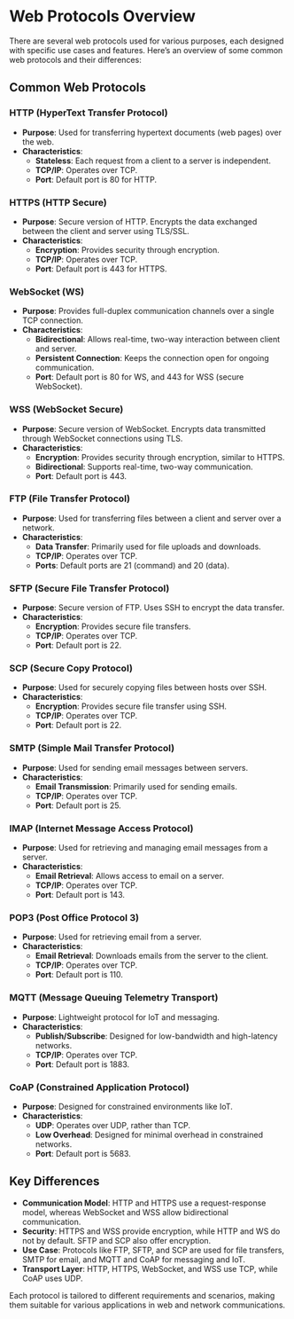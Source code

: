 # Web Protocols Overview
There are several web protocols used for various purposes, each designed with specific use cases and features. Here’s an overview of some common web protocols and their differences:

## Common Web Protocols

### HTTP (HyperText Transfer Protocol)
- **Purpose**: Used for transferring hypertext documents (web pages) over the web.
- **Characteristics**:
  - **Stateless**: Each request from a client to a server is independent.
  - **TCP/IP**: Operates over TCP.
  - **Port**: Default port is 80 for HTTP.

### HTTPS (HTTP Secure)
- **Purpose**: Secure version of HTTP. Encrypts the data exchanged between the client and server using TLS/SSL.
- **Characteristics**:
  - **Encryption**: Provides security through encryption.
  - **TCP/IP**: Operates over TCP.
  - **Port**: Default port is 443 for HTTPS.

### WebSocket (WS)
- **Purpose**: Provides full-duplex communication channels over a single TCP connection.
- **Characteristics**:
  - **Bidirectional**: Allows real-time, two-way interaction between client and server.
  - **Persistent Connection**: Keeps the connection open for ongoing communication.
  - **Port**: Default port is 80 for WS, and 443 for WSS (secure WebSocket).

### WSS (WebSocket Secure)
- **Purpose**: Secure version of WebSocket. Encrypts data transmitted through WebSocket connections using TLS.
- **Characteristics**:
  - **Encryption**: Provides security through encryption, similar to HTTPS.
  - **Bidirectional**: Supports real-time, two-way communication.
  - **Port**: Default port is 443.

### FTP (File Transfer Protocol)
- **Purpose**: Used for transferring files between a client and server over a network.
- **Characteristics**:
  - **Data Transfer**: Primarily used for file uploads and downloads.
  - **TCP/IP**: Operates over TCP.
  - **Ports**: Default ports are 21 (command) and 20 (data).

### SFTP (Secure File Transfer Protocol)
- **Purpose**: Secure version of FTP. Uses SSH to encrypt the data transfer.
- **Characteristics**:
  - **Encryption**: Provides secure file transfers.
  - **TCP/IP**: Operates over TCP.
  - **Port**: Default port is 22.

### SCP (Secure Copy Protocol)
- **Purpose**: Used for securely copying files between hosts over SSH.
- **Characteristics**:
  - **Encryption**: Provides secure file transfer using SSH.
  - **TCP/IP**: Operates over TCP.
  - **Port**: Default port is 22.

### SMTP (Simple Mail Transfer Protocol)
- **Purpose**: Used for sending email messages between servers.
- **Characteristics**:
  - **Email Transmission**: Primarily used for sending emails.
  - **TCP/IP**: Operates over TCP.
  - **Port**: Default port is 25.

### IMAP (Internet Message Access Protocol)
- **Purpose**: Used for retrieving and managing email messages from a server.
- **Characteristics**:
  - **Email Retrieval**: Allows access to email on a server.
  - **TCP/IP**: Operates over TCP.
  - **Port**: Default port is 143.

### POP3 (Post Office Protocol 3)
- **Purpose**: Used for retrieving email from a server.
- **Characteristics**:
  - **Email Retrieval**: Downloads emails from the server to the client.
  - **TCP/IP**: Operates over TCP.
  - **Port**: Default port is 110.

### MQTT (Message Queuing Telemetry Transport)
- **Purpose**: Lightweight protocol for IoT and messaging.
- **Characteristics**:
  - **Publish/Subscribe**: Designed for low-bandwidth and high-latency networks.
  - **TCP/IP**: Operates over TCP.
  - **Port**: Default port is 1883.

### CoAP (Constrained Application Protocol)
- **Purpose**: Designed for constrained environments like IoT.
- **Characteristics**:
  - **UDP**: Operates over UDP, rather than TCP.
  - **Low Overhead**: Designed for minimal overhead in constrained networks.
  - **Port**: Default port is 5683.

## Key Differences

- **Communication Model**: HTTP and HTTPS use a request-response model, whereas WebSocket and WSS allow bidirectional communication.
- **Security**: HTTPS and WSS provide encryption, while HTTP and WS do not by default. SFTP and SCP also offer encryption.
- **Use Case**: Protocols like FTP, SFTP, and SCP are used for file transfers, SMTP for email, and MQTT and CoAP for messaging and IoT.
- **Transport Layer**: HTTP, HTTPS, WebSocket, and WSS use TCP, while CoAP uses UDP.

Each protocol is tailored to different requirements and scenarios, making them suitable for various applications in web and network communications.

